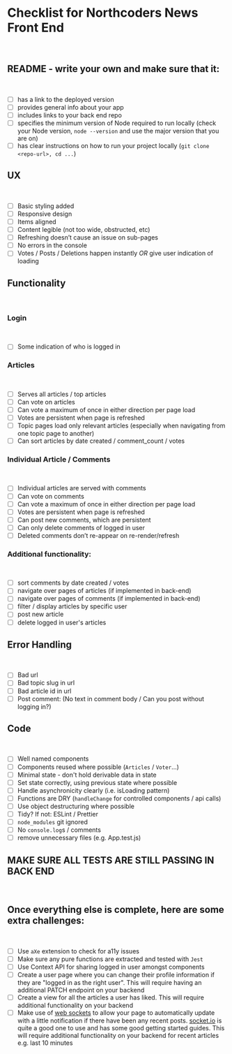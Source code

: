 # Checklist for Northcoders News Front End
​
## README - write your own and make sure that it:
​
- [ ] has a link to the deployed version
- [ ] provides general info about your app
- [ ] includes links to your back end repo
- [ ] specifies the minimum version of Node required to run locally (check your Node version, `node --version` and use the major version that you are on)
- [ ] has clear instructions on how to run your project locally (`git clone <repo-url>, cd ...`)
​
## UX
​
- [ ] Basic styling added
- [ ] Responsive design
- [ ] Items aligned
- [ ] Content legible (not too wide, obstructed, etc)
- [ ] Refreshing doesn’t cause an issue on sub-pages
- [ ] No errors in the console
- [ ] Votes / Posts / Deletions happen instantly _OR_ give user indication of loading
​
## Functionality
​
### Login
​
- [ ] Some indication of who is logged in
​
### Articles 
​
- [ ] Serves all articles / top articles
- [ ] Can vote on articles
- [ ] Can vote a maximum of once in either direction per page load
- [ ] Votes are persistent when page is refreshed
- [ ] Topic pages load only relevant articles (especially when navigating from one topic page to another)
- [ ] Can sort articles by date created / comment_count / votes
​
### Individual Article / Comments
​
- [ ] Individual articles are served with comments
- [ ] Can vote on comments
- [ ] Can vote a maximum of once in either direction per page load
- [ ] Votes are persistent when page is refreshed
- [ ] Can post new comments, which are persistent
- [ ] Can only delete comments of logged in user
- [ ] Deleted comments don’t re-appear on re-render/refresh
​
### Additional functionality:
​
- [ ] sort comments by date created / votes
- [ ] navigate over pages of articles (if implemented in back-end)
- [ ] navigate over pages of comments (if implemented in back-end)
- [ ] filter / display articles by specific user
- [ ] post new article
- [ ] delete logged in user's articles
​
## Error Handling
​
- [ ] Bad url
- [ ] Bad topic slug in url
- [ ] Bad article id in url
- [ ] Post comment: (No text in comment body / Can you post without logging in?)
​
## Code
​
- [ ] Well named components
- [ ] Components reused where possible (`Articles` / `Voter`...)
- [ ] Minimal state - don't hold derivable data in state
- [ ] Set state correctly, using previous state where possible
- [ ] Handle asynchronicity clearly (i.e. isLoading pattern)
- [ ] Functions are DRY (`handleChange` for controlled components / api calls)
- [ ] Use object destructuring where possible
- [ ] Tidy? If not: ESLint / Prettier
- [ ] `node_modules` git ignored
- [ ] No `console.log`s / comments
- [ ] remove unnecessary files (e.g. App.test.js)
​
## MAKE SURE ALL TESTS ARE STILL PASSING IN BACK END
​
## Once everything else is complete, here are some extra challenges:
​
- [ ] Use `aXe` extension to check for a11y issues
- [ ] Make sure any pure functions are extracted and tested with `Jest`
- [ ] Use Context API for sharing logged in user amongst components
- [ ] Create a user page where you can change their profile information if they are "logged in as the right user". This will require having an additional PATCH endpoint on your backend
- [ ] Create a view for all the articles a user has liked. This will require additional functionality on your backend
- [ ] Make use of [web sockets](https://en.wikipedia.org/wiki/WebSocket) to allow your page to automatically update with a little notification if there have been any recent posts. [socket.io](https://socket.io/) is quite a good one to use and has some good getting started guides. This will require additional functionality on your backend for recent articles e.g. last 10 minutes